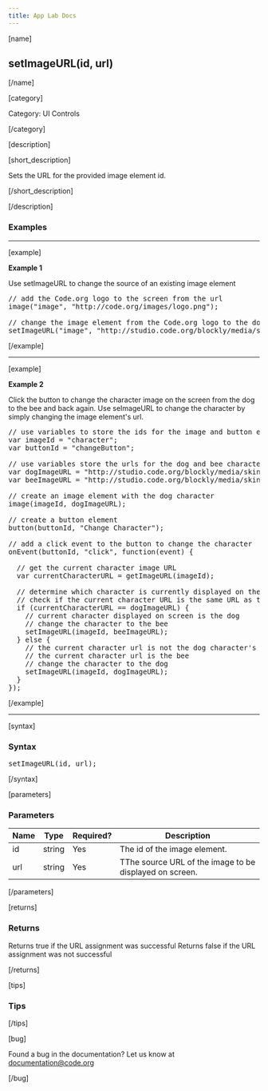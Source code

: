 ```yaml
---
title: App Lab Docs
---
```


[name]

## setImageURL(id, url)

[/name]

[category]

Category: UI Controls

[/category]

[description]

[short_description]

Sets the URL for the provided image element id.

[/short_description]

[/description]

### Examples
____________________________________________________

[example]

**Example 1**

Use setImageURL to change the source of an existing image element

<pre>
// add the Code.org logo to the screen from the url
image("image", "http://code.org/images/logo.png");

// change the image element from the Code.org logo to the dog character
setImageURL("image", "http://studio.code.org/blockly/media/skins/applab/static_avatar.png");
</pre>

[/example]

____________________________________________________

[example]

**Example 2**

Click the button to change the character image on the screen from the dog to the bee and back again.
Use seImageURL to change the character by simply changing the image element's url.

<pre>
// use variables to store the ids for the image and button elements
var imageId = "character";
var buttonId = "changeButton";

// use variables store the urls for the dog and bee character images
var dogImageURL = "http://studio.code.org/blockly/media/skins/applab/static_avatar.png";
var beeImageURL = "http://studio.code.org/blockly/media/skins/bee/static_avatar.png";

// create an image element with the dog character
image(imageId, dogImageURL);

// create a button element 
button(buttonId, "Change Character");

// add a click event to the button to change the character
onEvent(buttonId, "click", function(event) {
  
  // get the current character image URL
  var currentCharacterURL = getImageURL(imageId);
  
  // determine which character is currently displayed on the screen
  // check if the current character URL is the same URL as the dog character's
  if (currentCharacterURL == dogImageURL) {
    // current character displayed on screen is the dog
    // change the character to the bee
    setImageURL(imageId, beeImageURL);
  } else {
    // the current character url is not the dog character's url
    // the current character url is the bee
    // change the character to the dog
    setImageURL(imageId, dogImageURL);
  }
});
</pre>

[/example]

____________________________________________________

[syntax]

### Syntax
<pre>
setImageURL(id, url);
</pre>

[/syntax]

[parameters]

### Parameters

| Name  | Type | Required? | Description |
|-----------------|------|-----------|-------------|
| id | string | Yes | The id of the image element.  |
| url | string | Yes | TThe source URL of the image to be displayed on screen.  |

[/parameters]

[returns]

### Returns
Returns true if the URL assignment was successful
Returns false if the URL assignment was not successful

[/returns]

[tips]

### Tips

[/tips]

[bug]

Found a bug in the documentation? Let us know at documentation@code.org

[/bug]
